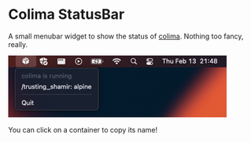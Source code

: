 # Colima StatusBar

A small menubar widget to show the status of [colima](https://github.com/abiosoft/colima).
Nothing too fancy, really.

![Screenshot](doc/screenshot.png)

You can click on a container to copy its name!
